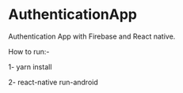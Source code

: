 # AuthenticationApp

Authentication App with Firebase and React native.

How to run:-

1- yarn install

2- react-native run-android
